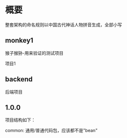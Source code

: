 
# 概要

整套架构的命名规则以中国古代神话人物拼音生成，全部小写

## monkey1

猴子猴狲-用来验证的测试项目

项目1

## backend

后端项目

## 1.0.0

项目结构如下：

common: 通用/普通代码包，应该都不是"bean"


